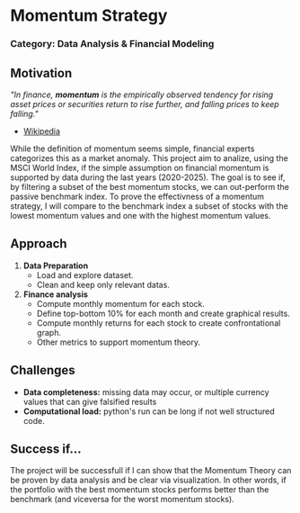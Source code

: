 # Momentum Strategy
### Category: Data Analysis & Financial Modeling

## Motivation

*"In finance, **momentum** is the empirically observed tendency for rising asset prices or securities return to rise further, and falling prices to keep falling."*
- [Wikipedia](https://en.wikipedia.org/wiki/Momentum_(finance))

While the definition of momentum seems simple, financial experts categorizes this as a market anomaly. This project aim to analize, using the MSCI World Index, if the simple assumption on financial momentum is supported by data during the last years (2020-2025). The goal is to see if, by filtering a subset of the best momentum stocks, we can out-perform the passive benchmark index. 
To prove the effectivness of a momentum strategy, I will compare to the benchmark index a subset of stocks with the lowest momentum values and one with the highest momentum values.

## Approach
1. **Data Preparation**
   - Load and explore dataset.
   - Clean and keep only relevant datas.
2. **Finance analysis**
   - Compute monthly momentum for each stock.
   - Define top-bottom 10% for each month and create graphical results.
   - Compute monthly returns for each stock to create confrontational graph.
   - Other metrics to support momentum theory.

## Challenges
   - **Data completeness:** missing data may occur, or multiple currency values that can give falsified results
   - **Computational load:** python's run can be long if not well structured code.

## Success if...
The project will be successfull if I can show that the Momentum Theory can be proven by data analysis and be clear via visualization. In other words, if the portfolio with the best momentum stocks performs better than the benchmark (and viceversa for the worst momentum stocks).

